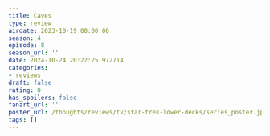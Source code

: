 ```yaml
---
title: Caves
type: review
airdate: 2023-10-19 00:00:00
season: 4
episode: 8
season_url: ''
date: 2024-10-24 20:22:25.972714
categories:
- reviews
draft: false
rating: 0
has_spoilers: false
fanart_url: ''
poster_url: /thoughts/reviews/tv/star-trek-lower-decks/series_poster.jpg
tags: []
---
```


